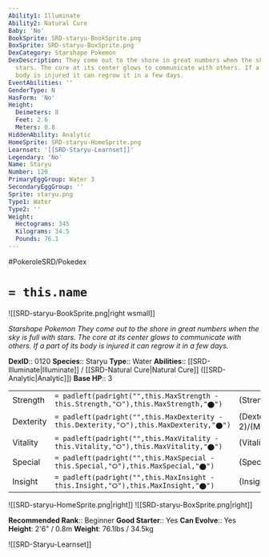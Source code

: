 ```yaml
---
Ability1: Illuminate
Ability2: Natural Cure
Baby: 'No'
BookSprite: SRD-staryu-BookSprite.png
BoxSprite: SRD-staryu-BoxSprite.png
DexCategory: Starshape Pokemon
DexDescription: They come out to the shore in great numbers when the sky is full with
  stars. The core at its center glows to communicate with others. If a part of its
  body is injured it can regrow it in a few days.
EventAbilities: ''
GenderType: N
HasForm: 'No'
Height:
  Deimeters: 8
  Feet: 2.6
  Meters: 0.8
HiddenAbility: Analytic
HomeSprite: SRD-staryu-HomeSprite.png
Learnset: '[[SRD-Staryu-Learnset]]'
Legendary: 'No'
Name: Staryu
Number: 120
PrimaryEggGroup: Water 3
SecondaryEggGroup: ''
Sprite: staryu.png
Type1: Water
Type2: ''
Weight:
  Hectograms: 345
  Kilograms: 34.5
  Pounds: 76.1
---
```


#PokeroleSRD/Pokedex

# `= this.name`

![[SRD-staryu-BookSprite.png|right wsmall]]

*Starshape Pokemon*
*They come out to the shore in great numbers when the sky is full with stars. The core at its center glows to communicate with others. If a part of its body is injured it can regrow it in a few days.*

**DexID**:: 0120
**Species**:: Staryu
**Type**:: Water
**Abilities**:: [[SRD-Illuminate|Illuminate]] / [[SRD-Natural Cure|Natural Cure]] ([[SRD-Analytic|Analytic]])
**Base HP**:: 3

|           |                                                                                        |                                          |
| --------- | -------------------------------------------------------------------------------------- | ---------------------------------------- |
| Strength  | `= padleft(padright("",this.MaxStrength - this.Strength,"⭘"),this.MaxStrength,"⬤")`    | (Strength::2)/(MaxStrength::4)   |
| Dexterity | `= padleft(padright("",this.MaxDexterity - this.Dexterity,"⭘"),this.MaxDexterity,"⬤")` | (Dexterity:: 2)/(MaxDexterity::5) |
| Vitality  | `= padleft(padright("",this.MaxVitality - this.Vitality,"⭘"),this.MaxVitality,"⬤")`    | (Vitality::2)/(MaxVitality::4)   |
| Special   | `= padleft(padright("",this.MaxSpecial - this.Special,"⭘"),this.MaxSpecial,"⬤")`       | (Special::2)/(MaxSpecial::5)     |
| Insight   | `= padleft(padright("",this.MaxInsight - this.Insight,"⭘"),this.MaxInsight,"⬤")`       | (Insight::2)/(MaxInsight::4)     |

![[SRD-staryu-HomeSprite.png|right]]
![[SRD-staryu-BoxSprite.png|right]]

**Recommended Rank**:: Beginner
**Good Starter**:: Yes
**Can Evolve**:: Yes
**Height**: 2'6" / 0.8m
**Weight**: 76.1lbs / 34.5kg

![[SRD-Staryu-Learnset]]